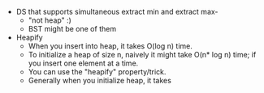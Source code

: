   * DS that supports simultaneous extract min and extract max-
    * "not heap" :)
    * BST might be one of them
  * Heapify
    * When you insert into heap, it takes O(log n) time.
    * To initialize a heap of size n, naively it might take O(n* log n) time; if you insert one element at a time.
    * You can use the "heapify" property/trick. 
    * Generally when you initialize heap, it takes

